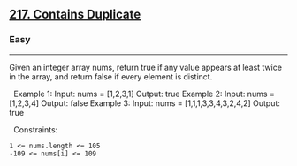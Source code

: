 <h2><a href="https://leetcode.com/problems/contains-duplicate/?envType=study-plan&id=data-structure-i">217. Contains Duplicate</a></h2><h3>Easy</h3><hr>Given an integer array nums, return true if any value appears at least twice in the array, and return false if every element is distinct.

 
Example 1:
Input: nums = [1,2,3,1]
Output: true
Example 2:
Input: nums = [1,2,3,4]
Output: false
Example 3:
Input: nums = [1,1,1,3,3,4,3,2,4,2]
Output: true

 
Constraints:


	1 <= nums.length <= 105
	-109 <= nums[i] <= 109

